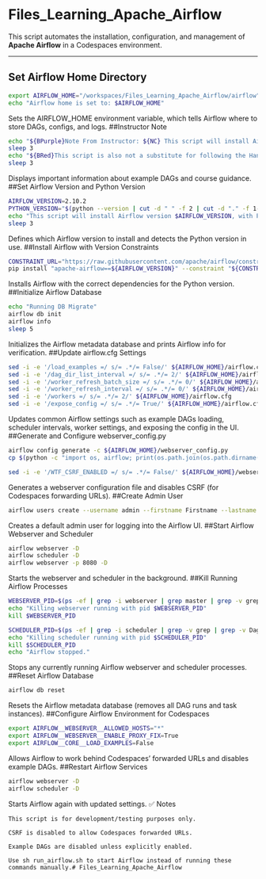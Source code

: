 # Files_Learning_Apache_Airflow

This script automates the installation, configuration, and management of **Apache Airflow** in a Codespaces environment.  

---

## Set Airflow Home Directory

```bash
export AIRFLOW_HOME="/workspaces/Files_Learning_Apache_Airflow/airflow"
echo "Airflow home is set to: $AIRFLOW_HOME"
```
Sets the AIRFLOW_HOME environment variable, which tells Airflow where to store DAGs, configs, and logs.
##Instructor Note
```bash
echo "${BPurple}Note From Instructor: ${NC} This script will install Airflow ${URed}WITH${NC} the example dags. If you want Airflow ${URed}WITHOUT${NC} the example dags please run this command after this script finishes, before starting airflow: sed -i -e '/load_examples =/ s/= .*/= False/' ${AIRFLOW_HOME}/airflow.cfg"
sleep 3
echo "${BRed}This script is also not a substitute for following the Hands on Data Engineering LinkedIn Learning Course directly.${NC}"
sleep 3
```
Displays important information about example DAGs and course guidance.
##Set Airflow Version and Python Version
```bash
AIRFLOW_VERSION=2.10.2
PYTHON_VERSION="$(python --version | cut -d " " -f 2 | cut -d "." -f 1-2)"
echo "This script will install Airflow version $AIRFLOW_VERSION, with Python $PYTHON_VERSION."
sleep 3
```
Defines which Airflow version to install and detects the Python version in use.
##Install Airflow with Version Constraints
```bash
CONSTRAINT_URL="https://raw.githubusercontent.com/apache/airflow/constraints-${AIRFLOW_VERSION}/constraints-${PYTHON_VERSION}.txt"
pip install "apache-airflow==${AIRFLOW_VERSION}" --constraint "${CONSTRAINT_URL}"
```
Installs Airflow with the correct dependencies for the Python version.
##Initialize Airflow Database
```bash
echo "Running DB Migrate"
airflow db init
airflow info
sleep 5
```
Initializes the Airflow metadata database and prints Airflow info for verification.
##Update airflow.cfg Settings
```bash
sed -i -e '/load_examples =/ s/= .*/= False/' ${AIRFLOW_HOME}/airflow.cfg
sed -i -e '/dag_dir_list_interval =/ s/= .*/= 2/' ${AIRFLOW_HOME}/airflow.cfg
sed -i -e '/worker_refresh_batch_size =/ s/= .*/= 0/' ${AIRFLOW_HOME}/airflow.cfg
sed -i -e '/worker_refresh_interval =/ s/= .*/= 0/' ${AIRFLOW_HOME}/airflow.cfg
sed -i -e '/workers =/ s/= .*/= 2/' ${AIRFLOW_HOME}/airflow.cfg
sed -i -e '/expose_config =/ s/= .*/= True/' ${AIRFLOW_HOME}/airflow.cfg
```
Updates common Airflow settings such as example DAGs loading, scheduler intervals, worker settings, and exposing the config in the UI.
##Generate and Configure webserver_config.py
```bash
airflow config generate -c ${AIRFLOW_HOME}/webserver_config.py
cp $(python -c "import os, airflow; print(os.path.join(os.path.dirname(airflow.__file__), 'www', 'app.py'))") ${AIRFLOW_HOME}/webserver_config.py

sed -i -e '/WTF_CSRF_ENABLED =/ s/= .*/= False/' ${AIRFLOW_HOME}/webserver_config.py
```
Generates a webserver configuration file and disables CSRF (for Codespaces forwarding URLs).
##Create Admin User
```bash
airflow users create --username admin --firstname Firstname --lastname Lastname --role Admin --email admin@example.org --password password
```
Creates a default admin user for logging into the Airflow UI.
##Start Airflow Webserver and Scheduler
```bash
airflow webserver -D
airflow scheduler -D
airflow webserver -p 8080 -D
```
Starts the webserver and scheduler in the background.
##Kill Running Airflow Processes
```bash
WEBSERVER_PID=$(ps -ef | grep -i webserver | grep master | grep -v grep | awk '{print $2}')
echo "Killing webserver running with pid $WEBSERVER_PID"
kill $WEBSERVER_PID

SCHEDULER_PID=$(ps -ef | grep -i scheduler | grep -v grep | grep -v DagFileProcessorManager | awk '{print $2}')
echo "Killing scheduler running with pid $SCHEDULER_PID"
kill $SCHEDULER_PID
echo "Airflow stopped."
```
Stops any currently running Airflow webserver and scheduler processes.
##Reset Airflow Database
```bash
airflow db reset
```
Resets the Airflow metadata database (removes all DAG runs and task instances).
##Configure Airflow Environment for Codespaces
```bash
export AIRFLOW__WEBSERVER__ALLOWED_HOSTS="*"
export AIRFLOW__WEBSERVER__ENABLE_PROXY_FIX=True
export AIRFLOW__CORE__LOAD_EXAMPLES=False
```
Allows Airflow to work behind Codespaces’ forwarded URLs and disables example DAGs.
##Restart Airflow Services
```bash
airflow webserver -D
airflow scheduler -D
```
Starts Airflow again with updated settings.
✅ Notes

    This script is for development/testing purposes only.

    CSRF is disabled to allow Codespaces forwarded URLs.

    Example DAGs are disabled unless explicitly enabled.

    Use sh run_airflow.sh to start Airflow instead of running these commands manually.# Files_Learning_Apache_Airflow

